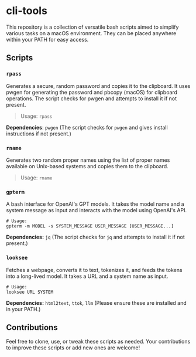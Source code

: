 # cli-tools

This repository is a collection of versatile bash scripts aimed to simplify various tasks on a macOS environment. They can be placed anywhere within your PATH for easy access.

## Scripts

### `rpass`

Generates a secure, random password and copies it to the clipboard. It uses pwgen for generating the password and pbcopy (macOS) for clipboard operations. The script checks for pwgen and attempts to install it if not present.

> Usage: `rpass`

**Dependencies**: `pwgen` (The script checks for `pwgen` and gives install instructions if not present.)

### `rname`

Generates two random proper names using the list of proper names available on Unix-based systems and copies them to the clipboard.

> Usage: `rname`

### `gpterm`

A bash interface for OpenAI's GPT models. It takes the model name and a system message as input and interacts with the model using OpenAI's API.


```shell
# Usage:
gpterm -m MODEL -s SYSTEM_MESSAGE USER_MESSAGE [USER_MESSAGE...]
```

**Dependencies:** `jq` (The script checks for `jq` and attempts to install it if not present.)

### `looksee`

Fetches a webpage, converts it to text, tokenizes it, and feeds the tokens into a long-lived model. It takes a URL and a system name as input.

```shell
# Usage: 
looksee URL SYSTEM
```

**Dependencies:** `html2text`, `ttok`, `llm` (Please ensure these are installed and in your PATH.)

## Contributions

Feel free to clone, use, or tweak these scripts as needed. Your contributions to improve these scripts or add new ones are welcome!